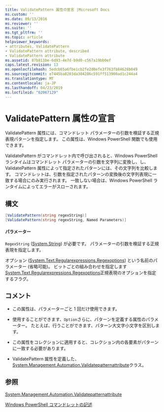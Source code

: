 ```yaml
---
title: ValidatePattern 属性の宣言 |Microsoft Docs
ms.custom: ''
ms.date: 09/13/2016
ms.reviewer: ''
ms.suite: ''
ms.tgt_pltfrm: ''
ms.topic: article
helpviewer_keywords:
- attributes, ValidatePattern
- ValidatePattern attribute, described
- ValidatePattern attribute
ms.assetid: 87b811be-6d93-4e7d-b9d0-c567a19bb0ef
caps.latest.revision: 13
ms.openlocfilehash: 5edcb65a6fbe1cb2fe2d0efe3f763fb84628b049
ms.sourcegitcommit: e7445ba8203da304286c591ff513900ad1c244a4
ms.translationtype: MT
ms.contentlocale: ja-JP
ms.lasthandoff: 04/23/2019
ms.locfileid: "62067129"
---
```

# <a name="validatepattern-attribute-declaration"></a>ValidatePattern 属性の宣言

ValidatePattern 属性には、コマンドレット パラメーターの引数を検証する正規表現パターンを指定します。 この属性は、Windows PowerShell 関数でも使用できます。

ValidatePattern がコマンドレット内で呼び出されると、Windows PowerShell ランタイムはコマンドレット パラメーターの引数を文字列に変換し、し、ValidatePattern 属性によって指定されたパターンには、その文字列を比較します。 コマンドレットは、引数を指定されたパターンの変換後の文字列表現に一致する場合にのみ実行されます。 一致しない場合は、Windows PowerShell ランタイムによってエラーがスローされます。

## <a name="syntax"></a>構文

```csharp
[ValidatePattern(string regexString)]
[ValidatePattern(string regexString, Named Parameters)]
```

#### <a name="parameters"></a>パラメーター

`RegexString` ([System.String](/dotnet/api/System.String)) が必要です。 パラメーターの引数を検証する正規表現を指定します。

オプション ([System.Text.Regularexpressions.Regexoptions](/dotnet/api/System.Text.RegularExpressions.RegexOptions)) という名前のパラメーター (省略可能)。 ビットごとの組み合わせを指定します[System.Text.Regularexpressions.Regexoptions](/dotnet/api/System.Text.RegularExpressions.RegexOptions)正規表現のオプションを指定するフラグ。

## <a name="remarks"></a>コメント

- この属性は、パラメーターごと 1 回だけ使用できます。

- 使用することができます、`Option`さらに、パターンを定義する属性のパラメーター。 たとえば、行うことができます、パターン大文字小文字を区別します。

- この属性をコレクションに適用すると、コレクション内の各要素がパターンに一致する必要があります。

- ValidatePattern 属性を定義した、 [System.Management.Automation.Validatepatternattribute](/dotnet/api/System.Management.Automation.ValidatePatternAttribute)クラス。

## <a name="see-also"></a>参照

[System.Management.Automation.Validatepatternattribute](/dotnet/api/System.Management.Automation.ValidatePatternAttribute)

[Windows PowerShell コマンドレットの記述](./writing-a-windows-powershell-cmdlet.md)
